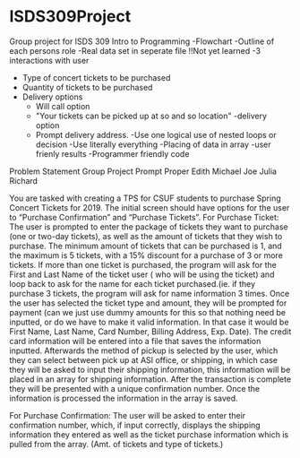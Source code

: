 # ISDS309Project
Group project for ISDS 309 Intro to Programming
-Flowchart
-Outline of each persons role
-Real data set in seperate file !!Not yet learned
-3 interactions with user
  - Type of concert tickets to be purchased
  - Quantity of tickets to be purchased
  - Delivery options
    - Will call option
     - "Your tickets can be picked up at so and so location"
    -delivery option
      - Prompt delivery address. 
-Use one logical use of nested loops or decision
-Use literally everything
-Placing of data in array
-user frienly results
-Programmer friendly code

Problem Statement
Group Project Prompt Proper
Edith
Michael
Joe
Julia
Richard

You are tasked with creating a TPS for CSUF students to purchase Spring Concert Tickets for 2019. The initial screen should have options for the user to “Purchase Confirmation” and “Purchase Tickets”. 
For Purchase Ticket:
The user is prompted to enter the package of tickets they want to purchase (one or two-day tickets), as well as the amount of tickets that they wish to purchase. The minimum amount of tickets that can be purchased is 1, and the maximum is 5 tickets, with a 15% discount for a purchase of 3 or more tickets. If more than one ticket is purchased, the program will ask for the First and Last Name of the ticket user ( who will be using the ticket) and loop back to ask for the name for each ticket purchased.(ie. if they purchase 3 tickets, the program will ask for name information 3 times.  Once the user has selected the ticket type and amount, they will be prompted for payment (can we just use dummy amounts for this so that nothing need be inputted, or do we have to make it valid information. In that case it would be First Name, Last Name, Card Number, Billing Address, Exp. Date). The credit card information will be entered into a file that saves the information inputted. Afterwards the method of pickup is selected by the user, which they can select between pick up at ASI office, or shipping, in which case they will be asked to input their shipping information, this information will be placed in an array for shipping information. After the transaction is complete they will be presented with a unique confirmation number. Once the information is processed the information in the array is saved.

For Purchase Confirmation:
The user will be asked to enter their confirmation number, which, if input correctly, displays the shipping information they entered as well as the ticket purchase information which is pulled from the array. (Amt. of tickets and type of tickets.)

